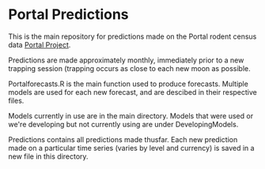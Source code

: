 # Portal Predictions
This is the main repository for predictions made on the Portal rodent census data [Portal Project](http://portal.weecology.org/).

Predictions are made approximately monthly, immediately prior to a new trapping session (trapping occurs as close to each new moon as possible.

Portalforecasts.R is the main function used to produce forecasts. Multiple models are used for each new forecast, and are descibed in their respective files. 

Models currently in use are in the main directory. Models that were used or we're developing but not currently using are under DevelopingModels.

Predictions contains all predictions made thusfar. Each new prediction made on a particular time series (varies by level and currency) is saved in a new file in this directory.

